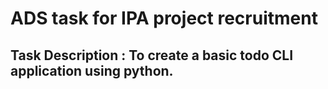 # ADS task for IPA project recruitment

## Task Description : To create a basic todo CLI application using python.
